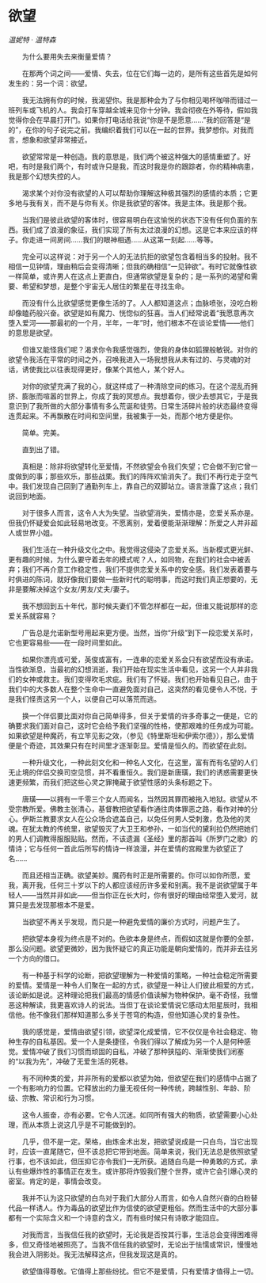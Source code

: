 # 欲望

*温妮特 · 温特森*

　　为什么要用失去来衡量爱情？

　　在那两个词之间——爱情、失去，位在它们每一边的，是所有这些首先是如何发生的：另一个词：欲望。

　　我无法拥有你的时候，我渴望你。我是那种会为了与你相见喝杯咖啡而错过一班列车或飞机的人。我会打车穿越全城来见你十分钟。我会彻夜在外等待，假如我觉得你会在早晨打开门。如果你打电话给我说“你是不是愿意……”我的回答是“是的”，在你的句子说完之前。我编织着我们可以在一起的世界。我梦想你。对我而言，想象和欲望非常接近。

　　欲望常常是一种创造。我的意思是，我们两个被这种强大的感情重塑了。好吧，有时是我们两个，有时或许只是我，而这时我是你的跟踪者，你的精神病患，我是那个幻想失控的人。

　　渴求某个对你没有欲望的人可以帮助你理解这种极其强烈的感情的本质；它更多地与我有关，而不是与你有关。你是我欲望的客体。我是主体。我是那个我。

　　当我们是彼此欲望的客体时，很容易明白在这愉悦的状态下没有任何负面的东西。我们成了浪漫的象征，我们实现了所有太过浪漫的幻想。这是它本来应该的样子。你走进一间房间……我们的眼神相遇……从这第一刻起……等等。

　　完全可以这样说：对于另一个人的无法抗拒的欲望包含着相当多的投射。我不相信一见钟情，理由稍后会变得清晰；但我的确相信“一见钟欲”。有时它就像性欲一样简单，或许男人在这点上更直白，但通常欲望是复杂的；是一系列的渴望和需要、希望和梦想，是整个宇宙无人居住的繁星在寻找生命。

　　而没有什么比欲望感觉更像生活的了。人人都知道这点；血脉喷张，没吃白粉却像瞌药般兴奋。欲望是如有魔力、恍惚似的狂喜。当人们经常说着“我愿意再次堕入爱河——那最初的一个月，半年，一年”时，他们根本不在谈论爱情——他们的意思是欲望。

　　但谁又能怪我们呢？渴求你令我感觉强烈，使我的身体如狐狸般敏锐。对你的欲望令我活在平常的时间之外，召唤我进入一场我想我从未有过的、与灵魂的对话，诱使我比以往表现得更好，像某个其他人，某个好人。

　　对你的欲望充满了我的心，就这样成了一种清除空间的练习。在这个混乱而拥挤、膨胀而喧嚣的世界上，你成了我的冥想点。我想着你，很少去想其它，于是我意识到了我所做的大部分事情有多么荒诞和徒劳。日常生活碎片般的状态最终变得连贯起来。不再飘散在时间和空间里，我被集于一处，而那个地方便是你。

　　简单。完美。

　　直到出了错。

　　真相是：除非将欲望转化至爱情，不然欲望会令我们失望；它会做不到它曾一度做到的事；那些欢乐，那些战栗。我们的阵阵欢愉消失了。我们不再行走于空气中。我们发现自己回到了通勤列车上，靠自己的双脚站立。语言泄露了这点；我们说回到地面。

　　对于很多人而言，这令人大为失望。当欲望消失，爱情亦是，恋爱关系亦是。但我仍怀疑爱会如此轻易地改变。不愿离别，爱着便能渐渐理解：所爱之人并非超人或世界小姐。

　　我们生活在一种升级文化之中。我觉得这侵染了恋爱关系。当新模式更光鲜、更有趣的时候，为什么要守着去年的模式呢？人，如同物，在我们的社会中被丢弃；我们不再介意工作稳定性，我们不提供恋爱关系中的安全感。我们发表着要与时俱进的陈词，就好像我们要做一些新时代的聪明事，而这时我们真正想要的，无非是要解决掉这个女友/男友/丈夫/妻子。

　　我不想回到五十年代，那时候夫妻们不管怎样都在一起，但谁又能说那样的恋爱关系就容易？

　　广告总是允诺新型号用起来更方便。当然，当你“升级”到下一段恋爱关系时，它也更容易些——在一段时间里如此。

　　如果你漂亮或可爱，英俊或富有，一连串的恋爱关系会只有欲望而没有承诺。当性欲渐息，当最初的幻想消逝，我们开始在现实生活中看见，这另一个人并非我们的女神或救主。我们变得吹毛求疵。我们有了怀疑。我们也开始看见自己，由于我们中的大多数人在整个生命中一直避免面对自己，这突然的看见便令人不悦，于是我们怪责这另一个人，以便自己可以落荒而逃。

　　换一个伴侣要比面对你自己简单得多，但关于爱情的许多奇事之一便是，它的确要求我们面对自己，这时它会给予我们坚强的性格，使那艰难的任务成为可能。如果欲望是种魔药，有立竿见影之效，（参见《特里斯坦和伊索尔德》），那么爱情便是个奇迹，其效果只有在时间里才逐渐彰显。爱情是恒久的。而欲望在此刻。

　　一种升级文化，一种此刻文化和一种名人文化，在这里，富有而有名望的人们无止境的伴侣交换司空见惯，并不看重恒久。我们是新唐璜，我们的诱惑需要更快速更频繁，而我们把这些心灵之罪掩藏于欲望性感的头条标题之下。

　　唐璜——以拥有一千零三个女人而闻名，当然因其罪而被拖入地狱。欲望从不受宗教所爱。佛教主张清心，基督教把欲望看作通往肉体罪恶之路，看作对神的分心。伊斯兰教要求女人在公众场合遮盖自己，以免任何男人受刺激，危及他的灵魂。在犹太教的传统里，欲望毁灭了大卫王和参孙，一如当代的黛利拉仍然把她们的男人们调教得服服贴贴。然而，不该遗漏《圣经》里的那首叫《所罗门之歌》的情诗；它与任何一首此后所写的情诗一样浪漫，并在爱情的宫殿里为欲望正了名……

　　而且还相当正确。欲望美妙。魔药有时正是所需要的。你可以如你所愿，爱我，离开我，任何三十岁以下的人都应该经历许多爱和别离。我不是说欲望属于年轻人——当然并非如此——但当你正在长大时，你有很好的理由经常堕入爱河，就算只是去发现那根本不是爱。

　　当欲望不再关乎发现，而只是一种避免爱情的廉价方式时，问题产生了。

　　把欲望本身视为终点是不对的。色欲本身是终点，而假如这就是你要的全部，那么没问题。欲望更微妙，因为我怀疑它的真正功能是朝向爱情的，而并非去往另一个方向的借口。

　　有一种基于科学的论断，把欲望理解为一种爱情的策略，一种社会稳定所需要的爱情。爱情是一种令人们聚在一起的方式，欲望是一种让人们彼此相爱的方式，该论断如是说。这种理论把我们最高的情感价值读解为物种保护。毫不奇怪，我憎恶这种解读，我更喜欢诗人的说法。当但丁在谈论爱情说它感动太阳星辰时，我相信他。他不像我们那样知道那么多关于苍穹的构造，但他知道心灵的复杂性。

　　我的感觉是，爱情由欲望引领，欲望深化成爱情，它不仅仅是令社会稳定、物种生存的自私基因。爱一个人是条捷径，令我们得以了解成为另一个人是何种感觉。爱情冲破了我们习惯而顽固的自私，冲破了那种狭隘的、渐渐使我们闭塞的“以我为先”，冲破了无爱生活的死巷。

　　有不同种类的爱，并非所有的爱都以欲望为始，但欲望在我们的感情中占据了一个有影响力的位置。它释放出的力量无视任何一种传统，跨越性别、年龄、阶级、宗教、常识和行为习惯。

　　这令人振奋，亦有必要。它令人沉迷。如同所有强大的物质，欲望需要小心处理，而从本质上说这几乎是不可能做到的。

　　几乎，但不是一定。荣格，由炼金术出发，把欲望说成是一只白鸟，当它出现时，应该一直尾随它，但不该总把它带到地面。简单来说，我们无法总是依照欲望行事，也不该如此，但压抑它亦令我们一无所获。追随白鸟是一种勇敢的方式，承认有些爆炸性的事情正在发生。或许那将炸毁我们整个世界，或许它会引爆心灵的密室。肯定的是，事情会改变。

　　我并不认为这只欲望的白鸟对于我们大部分人而言，如令人自然兴奋的白粉替代品一样诱人。作为毒品的欲望比作为信使的欲望更粗俗。然而生活中的大部分事都有一个实际含义和一个诗意的含义，而有些时候只有诗歌才能回应。

　　对我而言，当我信任我的欲望时，无论我是否按其行事，生活总会变得困难得多，但又奇怪地被照亮了。当我不信任我的欲望时，无论出于怯懦或常识，慢慢地我会进入阴影处。我无法解释这点，但我发现这是真的。

　　欲望值得尊敬。它值得上那些纷扰。但它不是爱情，只有爱情才值得上一切。